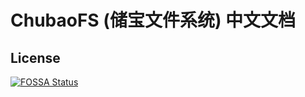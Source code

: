 # ChubaoFS (储宝文件系统) 中文文档

## License
[![FOSSA Status](https://app.fossa.io/api/projects/git%2Bgithub.com%2Fchubaofs%2Fdocs-zh.svg?type=large)](https://app.fossa.io/projects/git%2Bgithub.com%2Fchubaofs%2Fdocs-zh?ref=badge_large)

